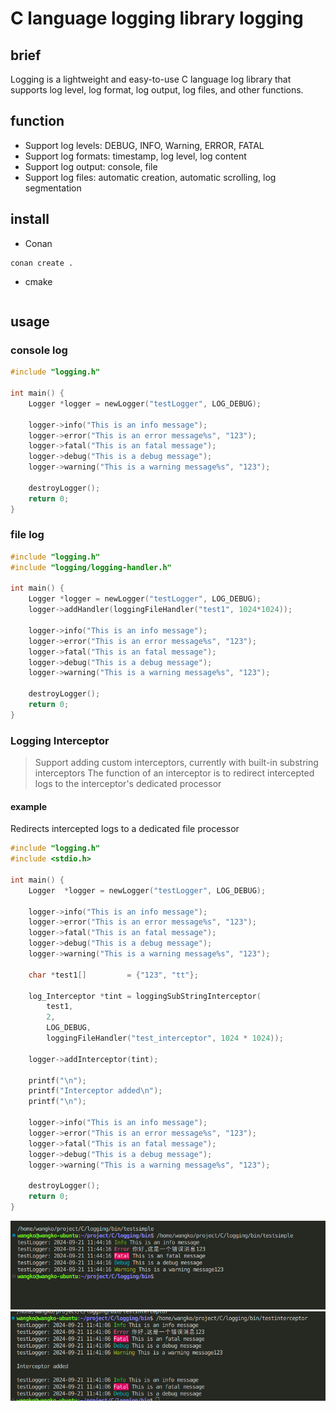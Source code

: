 # C language logging library logging

## brief

Logging is a lightweight and easy-to-use C language log library that supports log level, log format, log output, log files, and other functions.

## function
- Support log levels: DEBUG, INFO, Warning, ERROR, FATAL
- Support log formats: timestamp, log level, log content
- Support log output: console, file
- Support log files: automatic creation, automatic scrolling, log segmentation

## install
- Conan
```shell
conan create .
```
- cmake
```shell
```

## usage

### console log 
```c
#include "logging.h"

int main() {
    Logger *logger = newLogger("testLogger", LOG_DEBUG);

    logger->info("This is an info message");
    logger->error("This is an error message%s", "123");
    logger->fatal("This is an fatal message");
    logger->debug("This is a debug message");
    logger->warning("This is a warning message%s", "123");

    destroyLogger();
    return 0;
}
```

### file log
```c
#include "logging.h"
#include "logging/logging-handler.h"

int main() {
    Logger *logger = newLogger("testLogger", LOG_DEBUG);
    logger->addHandler(loggingFileHandler("test1", 1024*1024));

    logger->info("This is an info message");
    logger->error("This is an error message%s", "123");
    logger->fatal("This is an fatal message");
    logger->debug("This is a debug message");
    logger->warning("This is a warning message%s", "123");

    destroyLogger();
    return 0;
}
```

### Logging Interceptor 
> Support adding custom interceptors, currently with built-in substring interceptors
> The function of an interceptor is to redirect intercepted logs to the interceptor's dedicated processor


#### example
Redirects intercepted logs to a dedicated file processor
```c
#include "logging.h"
#include <stdio.h>

int main() {
    Logger  *logger = newLogger("testLogger", LOG_DEBUG);

    logger->info("This is an info message");
    logger->error("This is an error message%s", "123");
    logger->fatal("This is an fatal message");
    logger->debug("This is a debug message");
    logger->warning("This is a warning message%s", "123");

    char *test1[]         = {"123", "tt"};

    log_Interceptor *tint = loggingSubStringInterceptor(
        test1,
        2,
        LOG_DEBUG,
        loggingFileHandler("test_interceptor", 1024 * 1024));

    logger->addInterceptor(tint);

    printf("\n");
    printf("Interceptor added\n");
    printf("\n");

    logger->info("This is an info message");
    logger->error("This is an error message%s", "123");
    logger->fatal("This is an fatal message");
    logger->debug("This is a debug message");
    logger->warning("This is a warning message%s", "123");

    destroyLogger();
    return 0;
}
```
![](docs/img/2024-09-21-11-44-25.png)
![](docs/img/2024-09-21-11-44-06.png)

